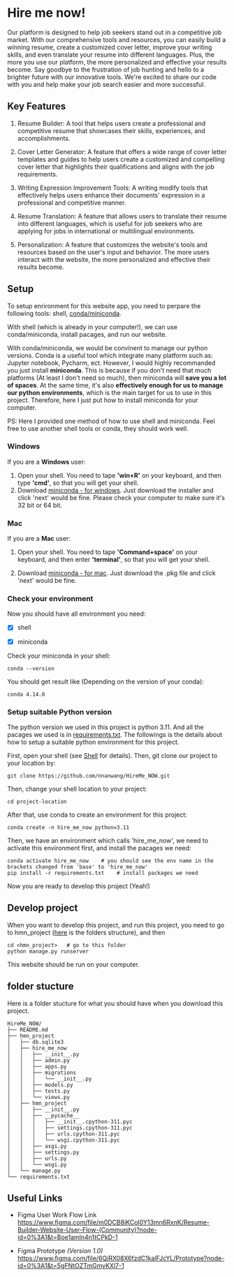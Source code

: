 # Hire me now!

Our platform is designed to help job seekers stand out in a competitive job market. With our comprehensive tools and resources, you can easily build a winning resume, create a customized cover letter, improve your writing skills, and even translate your resume into different languages. Plus, the more you use our platform, the more personalized and effective your results become. Say goodbye to the frustration of job hunting and hello to a brighter future with our innovative tools. We're excited to share our code with you and help make your job search easier and more successful.
  
## Key Features

1. Resume Builder: A tool that helps users create a professional and competitive resume that showcases their skills, experiences, and accomplishments.

2. Cover Letter Generator: A feature that offers a wide range of cover letter templates and guides to help users create a customized and compelling cover letter that highlights their qualifications and aligns with the job requirements.

3. Writing Expression Improvement Tools: A writing modify tools that effectively helps users enhance their documents' expression in a professional and competitive manner.

4. Resume Translation: A feature that allows users to translate their resume into different languages, which is useful for job seekers who are applying for jobs in international or multilingual environments.

5. Personalization: A feature that customizes the website's tools and resources based on the user's input and behavior. The more users interact with the website, the more personalized and effective their results become.


## Setup

 To setup enrironment for this website app, you need to perpare the following tools: shell, [conda/miniconda](https://docs.conda.io/en/latest/miniconda.html).  
 
 With shell (which is already in your computer!), we can use conda/miniconda, install pacages, and run our website. 
 
 With conda/miniconda, we would be convinent to manage our python versions. Conda is a useful tool which integrate many platform such as: Jupyter notebook, Pycharm, ect. However, I would highly recommanded you just install **miniconda**. This is because if you don't need that much platforms (At least I don't need so much), then miniconda will **save you a lot of spaces**. At the same time, it's also **effectively enough for us to manage our python environments**, which is the main target for us to use in this project. Therefore, here I just put how to install miniconda for your computer.

PS: Here I provided one method of how to use shell and miniconda. Feel free to use another shell tools or conda, they should work well.

### Windows

If you are a **Windows** user:

1. Open your shell. You need to tape **'win+R'** on your keyboard, and then type **'cmd'**, so that you will get your shell.
2. Download [miniconda - for windows](https://docs.conda.io/en/latest/miniconda.html#windows-installers). Just download the installer and click 'next' would be fine. Please check your computer to make sure it's 32 bit or 64 bit.


### Mac

If you are a **Mac** user:

1. Open your shell. You need to tape **'Command+space'** on your keyboard, and then enter **'terminal'**, so that you will get your shell.

2. Download [miniconda - for mac](https://docs.conda.io/en/latest/miniconda.html#macos-installers). Just download the .pkg file and click 'next' would be fine.


### Check your environment

Now you should have all environment you need:
- [x] shell
  
- [x] miniconda

Check your miniconda in your shell:
```
conda --version
```
You should get result like (Depending on the version of your conda):
```
conda 4.14.0
```

### Setup suitable Python version

The python version we used in this project is python 3.11. And all the pacages we used is in [requirements.txt](##env.yml). The followings is the details about how to setup a suitable python environment for this project.

First, open your shell (see [Shell](#shell) for details). Then, git clone our project to your location by:
```
git clone https://github.com/nnanwang/HireMe_NOW.git
```
Then, change your shell location to your project:
```
cd project-location
```
After that, use conda to create an environment for this project:
```
conda create -n hire_me_now python=3.11
``` 
Then, we have an environment which calls 'hire_me_now', we need to activate this environment first, and install the pacages we need:
```
conda activate hire_me_now    # you should see the env name in the brackets changed from 'base' to 'hire_me_now'
pip install -r requirements.txt    # install packages we need
```

Now you are ready to develop this project (Yeah!)

## Develop project

When you want to develop this project, and run this project, you need to go to hmn_project ([here](#folder-stucture) is the folders structure), and then 
```
cd <hmn_project>   # go to this folder
python manage.py runserver
```
This website should be run on your computer.

## folder stucture

Here is a folder stucture for what you should have when you download this project.

```
HireMe_NOW/
├── README.md
├── hmn_project
│   ├── db.sqlite3
│   ├── hire_me_now
│   │   ├── __init__.py
│   │   ├── admin.py
│   │   ├── apps.py
│   │   ├── migrations
│   │   │   └── __init__.py
│   │   ├── models.py
│   │   ├── tests.py
│   │   └── views.py
│   ├── hmn_project
│   │   ├── __init__.py
│   │   ├── __pycache__
│   │   │   ├── __init__.cpython-311.pyc
│   │   │   ├── settings.cpython-311.pyc
│   │   │   ├── urls.cpython-311.pyc
│   │   │   └── wsgi.cpython-311.pyc
│   │   ├── asgi.py
│   │   ├── settings.py
│   │   ├── urls.py
│   │   └── wsgi.py
│   └── manage.py
└── requirements.txt
```

## Useful Links
- Figma User Work Flow Link <br>
  https://www.figma.com/file/m0DCB8iKCoI0Y13mn6RxnK/Resume-Builder-Website-User-Flow-(Community)?node-id=0%3A1&t=Boe1amln4n1tCPkD-1

- Figma Prototype *(Version 1.0)* <br>
  https://www.figma.com/file/6QiRX08X6fzdC1kalFJcYL/Prototype?node-id=0%3A1&t=5gFNtOZTmGmyKXl7-1